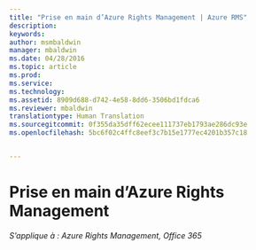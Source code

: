 ```yaml
---
title: "Prise en main d’Azure Rights Management | Azure RMS"
description: 
keywords: 
author: msmbaldwin
manager: mbaldwin
ms.date: 04/28/2016
ms.topic: article
ms.prod: 
ms.service: 
ms.technology: 
ms.assetid: 8909d688-d742-4e58-8dd6-3506bd1fdca6
ms.reviewer: mbaldwin
translationtype: Human Translation
ms.sourcegitcommit: 0f355da35dff62ecee111737eb1793ae286dc93e
ms.openlocfilehash: 5bc6f02c4ffc8eef3c7b15e1777ec4201b357c18


---
```


# Prise en main d’Azure Rights Management

*S’applique à : Azure Rights Management, Office 365*




<!--HONumber=Jun16_HO4-->


